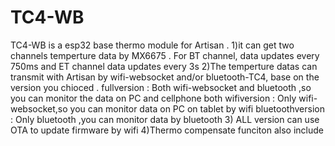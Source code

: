 # TC4-WB
 TC4-WB is a esp32 base thermo module for Artisan .
    1)it can get two channels  temperture data by MX6675 .
    For BT channel, data updates every 750ms and ET channel data updates every 3s 
    2)The temperture datas can transmit with Artisan by wifi-websocket and/or bluetooth-TC4,
      base on the version you chioced .
       fullversion : Both wifi-websocket and bluetooth ,so you can monitor the data on PC and cellphone both 
       wifiversion : Only wifi-websocket,so you can monitor data on PC on tablet by wifi
       bluetoothversion : Only bluetooth ,you can monitor data by bluetooth 
    3) ALL version can use OTA to update firmware by wifi 
    4)Thermo compensate funciton also include
       
